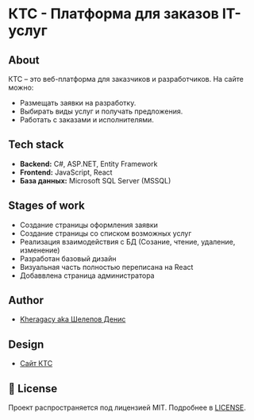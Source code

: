 # КТС - Платформа для заказов IT-услуг

## About
КТС – это веб-платформа для заказчиков и разработчиков. На сайте можно:
- Размещать заявки на разработку.
- Выбирать виды услуг и получать предложения.
- Работать с заказами и исполнителями.

## Tech stack
- **Backend:** C#, ASP.NET, Entity Framework
- **Frontend:** JavaScript, React
- **База данных:** Microsoft SQL Server (MSSQL)

## Stages of work
 - Создание страницы оформления заявки
 - Создание страницы со списком возможных услуг
 - Реализация взаимодействия с БД (Созание, чтение, удаление, изменение)
 - Разработан базовый дизайн
 - Визуальная часть полностью переписана на React
 - Добаввлена страница администратора

## Author
- [Kheragacy aka Шелепов Денис](https://github.com/Smile952)

## Design
 - [Сайт КТС](https://github.com/Smile952/KtsWebapp/blob/master/KtsWebApp.pdf)

## 📝 License
Проект распространяется под лицензией MIT. Подробнее в [LICENSE](https://github.com/Smile952/KtsWebapp/blob/master/LICENSE).
